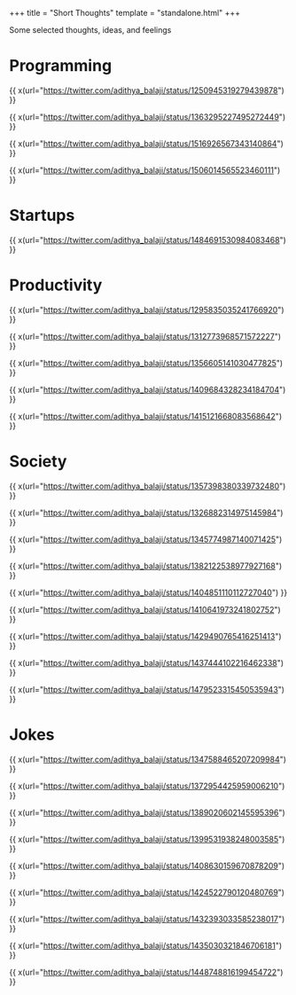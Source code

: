 +++
title = "Short Thoughts"
template = "standalone.html"
+++

Some selected thoughts, ideas, and feelings

# Programming

{{ x(url="https://twitter.com/adithya_balaji/status/1250945319279439878") }}

{{ x(url="https://twitter.com/adithya_balaji/status/1363295227495272449") }}

{{ x(url="https://twitter.com/adithya_balaji/status/1516926567343140864") }}

{{ x(url="https://twitter.com/adithya_balaji/status/1506014565523460111") }}

# Startups

{{ x(url="https://twitter.com/adithya_balaji/status/1484691530984083468") }}

# Productivity

{{ x(url="https://twitter.com/adithya_balaji/status/1295835035241766920") }}

{{ x(url="https://twitter.com/adithya_balaji/status/1312773968571572227") }}

{{ x(url="https://twitter.com/adithya_balaji/status/1356605141030477825") }}

{{ x(url="https://twitter.com/adithya_balaji/status/1409684328234184704") }}

{{ x(url="https://twitter.com/adithya_balaji/status/1415121668083568642") }}

# Society

{{ x(url="https://twitter.com/adithya_balaji/status/1357398380339732480") }}

{{ x(url="https://twitter.com/adithya_balaji/status/1326882314975145984") }}

{{ x(url="https://twitter.com/adithya_balaji/status/1345774987140071425") }}

{{ x(url="https://twitter.com/adithya_balaji/status/1382122538977927168") }}

{{ x(url="https://twitter.com/adithya_balaji/status/1404851110112727040") }}

{{ x(url="https://twitter.com/adithya_balaji/status/1410641973241802752") }}

{{ x(url="https://twitter.com/adithya_balaji/status/1429490765416251413") }}

{{ x(url="https://twitter.com/adithya_balaji/status/1437444102216462338") }}

{{ x(url="https://twitter.com/adithya_balaji/status/1479523315450535943") }}

# Jokes

{{ x(url="https://twitter.com/adithya_balaji/status/1347588465207209984") }}

{{ x(url="https://twitter.com/adithya_balaji/status/1372954425959006210") }}

{{ x(url="https://twitter.com/adithya_balaji/status/1389020602145595396") }}

{{ x(url="https://twitter.com/adithya_balaji/status/1399531938248003585") }}

{{ x(url="https://twitter.com/adithya_balaji/status/1408630159670878209") }}

{{ x(url="https://twitter.com/adithya_balaji/status/1424522790120480769") }}

{{ x(url="https://twitter.com/adithya_balaji/status/1432393033585238017") }}

{{ x(url="https://twitter.com/adithya_balaji/status/1435030321846706181") }}

{{ x(url="https://twitter.com/adithya_balaji/status/1448748816199454722") }}
